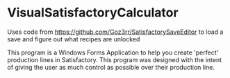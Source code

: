 # VisualSatisfactoryCalculator
Uses code from https://github.com/Goz3rr/SatisfactorySaveEditor to load a save and figure out what recipes are unlocked

This program is a Windows Forms Application to help you create 'perfect' production lines in Satisfactory.
This program was designed with the intent of giving the user as much control as possible over their production line.

